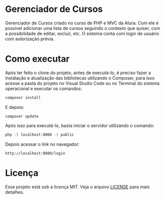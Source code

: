 # Gerenciador de Cursos
Gerenciador de Cursos criado no curso de PHP e MVC da Alura. Com ele é possível adicionar uma lista de cursos seguindo o contexto que quiser, com a possibilidade de editar, excluir, etc. O sistema conta com login de usuário com autorização prévia.

# Como executar
Após ter feito o clone do projeto, antes de executá-lo, é preciso fazer a instalação e atualização das bibliotecas utilizando o Composer, para isso acesse a pasta do projeto no Visual Studio Code ou no Terminal do sistema operacional e executar os comandos:

```bash
composer install
```

E depois:
```
composer update
```

Após isso para executá-lo, basta iniciar o servidor utilizando o comando:

```bash
php -S localhost:8080 -t public
```

Depois acessar o link no navegador:
```
http://localhost:8080/login
```

# Licença
Esse projeto está sob a licença MIT. Veja o arquivo [LICENSE](.github/LICENSE.md) para mais detalhes.